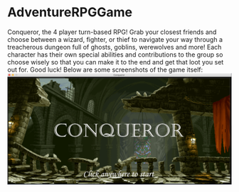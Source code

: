 # AdventureRPGGame
Conqueror, the 4 player turn-based RPG! Grab your closest friends and choose between a wizard, fighter, or thief to navigate your way through a treacherous dungeon full of ghosts, goblins, werewolves and more! Each character has their own special abilities and contributions to the group so choose wisely so that you can make it to the end and get that loot you set out for. Good luck!
Below are some screenshots of the game itself:
![Screenshot](Intro.png)
